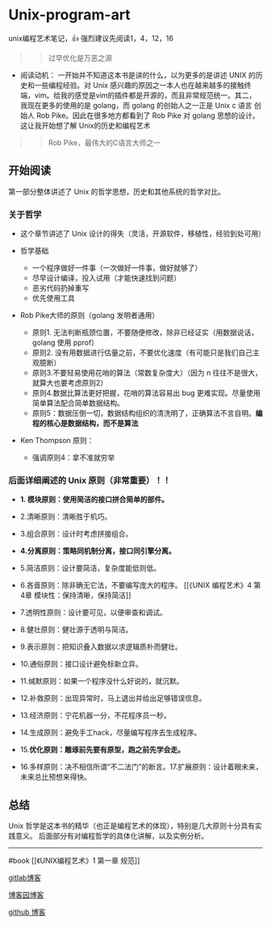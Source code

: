 # Unix-program-art
unix编程艺术笔记，👍
强烈建议先阅读1，4，12，16
>> 过早优化是万恶之源

- 阅读动机：
一开始并不知道这本书是讲的什么，以为更多的是讲述 UNIX 的历史和一些编程经验。对 Unix 感兴趣的原因之一本人也在越来越多的接触终端，vim。给我的感觉是vim的插件都是开源的，而且非常规范统一。其二，我现在更多的使用的是 golang，而 golang 的创始人之一正是 Unix c 语言 创始人 Rob Pike。因此在很多地方都看到了 Rob Pike 对 golang 思想的设计。这让我开始想了解 Unix的历史和编程艺术
>>Rob Pike，最伟大的C语言大师之一

## 开始阅读

第一部分整体讲述了 Unix 的哲学思想，历史和其他系统的哲学对比。
### 关于哲学

- 这个章节讲述了 Unix 设计的得失（灵活，开源软件，移植性，经验到处可用）
- 哲学基础
	- 一个程序做好一件事（一次做好一件事，做好就够了）
	- 尽早设计编译，投入试用（才能快速找到问题）
	- 恶劣代码扔掉重写
	- 优先使用工具
	 
- Rob Pike大师的原则（golang 发明者通用）
	- 原则1. 无法判断瓶颈位置，不要随便修改，除非已经证实（用数据说话，golang 使用 pprof）
	- 原则2. 没有用数据进行估量之前，不要优化速度（有可能只是我们自己主观臆断）
	- 原则3.不要轻易使用花哨的算法（常数复杂度大）（因为 n 往往不是很大，就算大也要考虑原则2）
	- 原则4.数据比算法更好把握，花哨的算法容易出 bug 更难实现。尽量使用简单算法配合简单数据结构。
	- 原则5：数据压倒一切，数据结构组织的清洗明了，正确算法不言自明。**编程的核心是数据结构，而不是算法**
- Ken Thompson 原则：
	- 强调原则4：拿不准就穷举
	
### 后面详细阐述的 Unix 原则（非常重要）！！

- **1. 模块原则：使用简洁的接口拼合简单的部件。**
- 2.清晰原则：清晰胜于机巧。
- 3.组合原则：设计时考虑拼接组合。
- **4.分离原则：策略同机制分离，接口同引擎分离。**
- 5.简洁原则：设计要简洁，复杂度能低则低。
- 6.吝啬原则：除非确无它法，不要编写庞大的程序。
[[《UNIX 编程艺术》4 第4章 模块性：保持清晰，保持简洁]]
- 7.透明性原则：设计要可见，以便审查和调试。
- 8.健壮原则：健壮源于透明与简洁。
- 9.表示原则：把知识叠入数据以求逻辑质朴而健壮。
- 10.通俗原则：接口设计避免标新立异。
- 11.缄默原则：如果一个程序没什么好说的，就沉默。
- 12.补救原则：出现异常时，马上退出并给出足够错误信息。
- 13.经济原则：宁花机器一分，不花程序员一秒。 

- 14.生成原则：避免手工hack，尽量编写程序去生成程序。
- 15.**优化原则：雕琢前先要有原型，跑之前先学会走。**
- 16.多样原则：决不相信所谓“不二法门”的断言。17.扩展原则：设计着眼未来，未来总比预想来得快。
## 总结

Unix 哲学是这本书的精华（也正是编程艺术的体现），特别是几大原则十分具有实践意义。
后面部分有对编程哲学的具体化讲解，以及实例分析。

---
#book 
[[《UNIX编程艺术》1 第一章 规范]]


[gitlab博客](www.matytan.gitlab.io)

[博客园博客](https://www.cnblogs.com/matytan/)

[github 博客](https://www.matyle.github.io)
